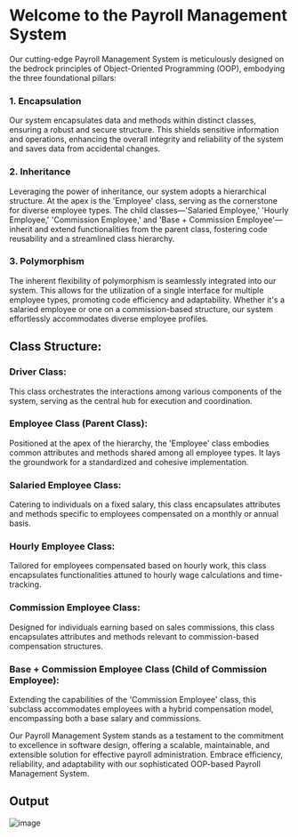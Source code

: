 # Welcome to the Payroll Management System
Our cutting-edge Payroll Management System is meticulously designed on the bedrock principles of Object-Oriented Programming (OOP), embodying the three foundational pillars:
### 1. Encapsulation
Our system encapsulates data and methods within distinct classes, ensuring a robust and secure structure. This shields sensitive information and operations, enhancing the overall integrity and reliability of the system and saves data from accidental changes.
### 2. Inheritance
Leveraging the power of inheritance, our system adopts a hierarchical structure. At the apex is the 'Employee' class, serving as the cornerstone for diverse employee types. The child classes—'Salaried Employee,' 'Hourly Employee,' 'Commission Employee,' and 'Base + Commission Employee'—inherit and extend functionalities from the parent class, fostering code reusability and a streamlined class hierarchy.
### 3. Polymorphism
The inherent flexibility of polymorphism is seamlessly integrated into our system. This allows for the utilization of a single interface for multiple employee types, promoting code efficiency and adaptability. Whether it's a salaried employee or one on a commission-based structure, our system effortlessly accommodates diverse employee profiles.
## Class Structure:
### Driver Class:
This class orchestrates the interactions among various components of the system, serving as the central hub for execution and coordination.
### Employee Class (Parent Class):
Positioned at the apex of the hierarchy, the 'Employee' class embodies common attributes and methods shared among all employee types. It lays the groundwork for a standardized and cohesive implementation.
### Salaried Employee Class:
Catering to individuals on a fixed salary, this class encapsulates attributes and methods specific to employees compensated on a monthly or annual basis.
### Hourly Employee Class:
Tailored for employees compensated based on hourly work, this class encapsulates functionalities attuned to hourly wage calculations and time-tracking.
### Commission Employee Class:
Designed for individuals earning based on sales commissions, this class encapsulates attributes and methods relevant to commission-based compensation structures.
### Base + Commission Employee Class (Child of Commission Employee):
Extending the capabilities of the 'Commission Employee' class, this subclass accommodates employees with a hybrid compensation model, encompassing both a base salary and commissions.

Our Payroll Management System stands as a testament to the commitment to excellence in software design, offering a scalable, maintainable, and extensible solution for effective payroll administration. Embrace efficiency, reliability, and adaptability with our sophisticated OOP-based Payroll Management System.
## Output
![image](https://github.com/ahmadrazasamad/Payroll-Management-System/assets/120446481/98359875-752d-44a2-9ae3-137a0dd6d355)
